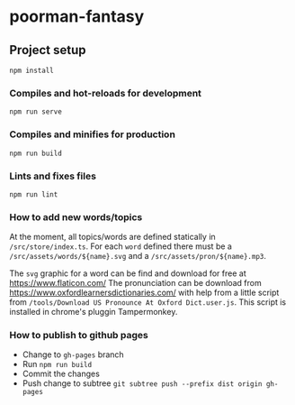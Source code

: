 # poorman-fantasy

## Project setup
```
npm install
```

### Compiles and hot-reloads for development
```
npm run serve
```

### Compiles and minifies for production
```
npm run build
```

### Lints and fixes files
```
npm run lint
```

### How to add new words/topics
At the moment, all topics/words are defined statically in `/src/store/index.ts`. For each `word` defined there must be a `/src/assets/words/${name}.svg` and a `/src/assets/pron/${name}.mp3`.

The `svg` graphic for a word can be find and download for free at https://www.flaticon.com/
The pronunciation can be download from https://www.oxfordlearnersdictionaries.com/ with help from a little script from `/tools/Download US Pronounce At Oxford Dict.user.js`. This script is installed in chrome's pluggin Tampermonkey.

### How to publish to github pages
* Change to `gh-pages` branch
* Run `npm run build`
* Commit the changes
* Push change to subtree `git subtree push --prefix dist origin gh-pages`
